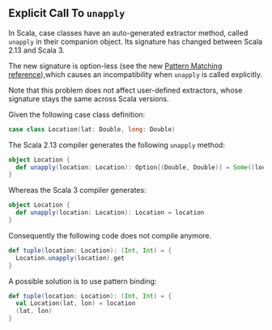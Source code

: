 ## Explicit Call To `unapply`

In Scala, case classes have an auto-generated extractor method, called `unapply` in their companion object.
Its signature has changed between Scala 2.13 and Scala 3.

The new signature is option-less (see the new [Pattern Matching reference](https://dotty.epfl.ch/docs/reference/changed-features/pattern-matching.html)),which causes an incompatibility when `unapply` is called explicitly.

Note that this problem does not affect user-defined extractors, whose signature stays the same across Scala versions.

Given the following case class definition:

``` scala
case class Location(lat: Double, long: Double)
```

The Scala 2.13 compiler generates the following `unapply` method:

``` scala
object Location {
  def unapply(location: Location): Option[(Double, Double)] = Some((location.lat, location.long))
}
```

Whereas the Scala 3 compiler generates:

``` scala
object Location {
  def unapply(location: Location): Location = location
}
```

Consequently the following code does not compile anymore.

``` scala
def tuple(location: Location): (Int, Int) = {
  Location.unapply(location).get
}
```

A possible solution is to use pattern binding:

``` scala
def tuple(location: Location): (Int, Int) = {
  val Location(lat, lon) = location
  (lat, lon)
}
```
